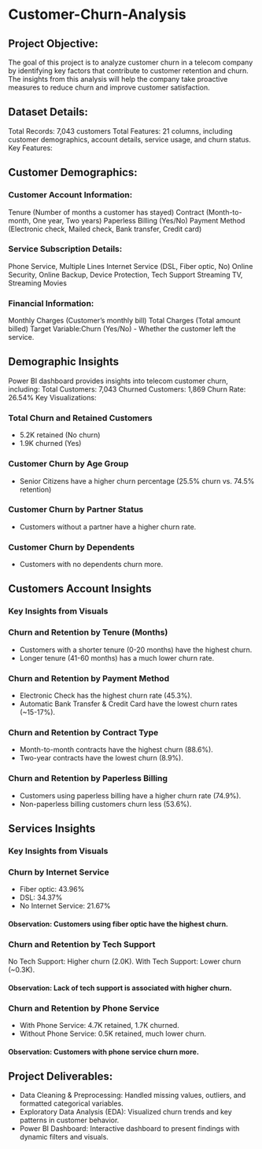 # Customer-Churn-Analysis

## Project Objective:
The goal of this project is to analyze customer churn in a telecom company by identifying key factors that contribute to customer retention and churn. The insights from this analysis will help the company take proactive measures to reduce churn and improve customer satisfaction.

## Dataset Details:
Total Records: 7,043 customers
Total Features: 21 columns, including customer demographics, account details, service usage, and churn status.
Key Features:

## Customer Demographics:
### Customer Account Information:
Tenure (Number of months a customer has stayed)
Contract (Month-to-month, One year, Two years)
Paperless Billing (Yes/No)
Payment Method (Electronic check, Mailed check, Bank transfer, Credit card)

### Service Subscription Details:
Phone Service, Multiple Lines
Internet Service (DSL, Fiber optic, No)
Online Security, Online Backup, Device Protection, Tech Support
Streaming TV, Streaming Movies

### Financial Information:
Monthly Charges (Customer’s monthly bill)
Total Charges (Total amount billed)
Target Variable:Churn (Yes/No) - Whether the customer left the service.

## Demographic Insights
Power BI dashboard provides insights into telecom customer churn, including:
Total Customers: 7,043
Churned Customers: 1,869
Churn Rate: 26.54%
Key Visualizations:
### Total Churn and Retained Customers
* 5.2K retained (No churn)
* 1.9K churned (Yes)
### Customer Churn by Age Group
* Senior Citizens have a higher churn percentage (25.5% churn vs. 74.5% retention)
### Customer Churn by Partner Status
* Customers without a partner have a higher churn rate.
### Customer Churn by Dependents
* Customers with no dependents churn more.

## Customers Account Insights
### Key Insights from Visuals
### Churn and Retention by Tenure (Months)
* Customers with a shorter tenure (0-20 months) have the highest churn.
* Longer tenure (41-60 months) has a much lower churn rate.
### Churn and Retention by Payment Method
* Electronic Check has the highest churn rate (45.3%).
* Automatic Bank Transfer & Credit Card have the lowest churn rates (~15-17%).
### Churn and Retention by Contract Type
* Month-to-month contracts have the highest churn (88.6%).
* Two-year contracts have the lowest churn (8.9%).
### Churn and Retention by Paperless Billing
* Customers using paperless billing have a higher churn rate (74.9%).
* Non-paperless billing customers churn less (53.6%).

## Services Insights
### Key Insights from Visuals
### Churn by Internet Service
* Fiber optic: 43.96%
* DSL: 34.37%
* No Internet Service: 21.67%
#### Observation: Customers using fiber optic have the highest churn.

### Churn and Retention by Tech Support
No Tech Support: Higher churn (2.0K).
With Tech Support: Lower churn (~0.3K).
#### Observation: Lack of tech support is associated with higher churn.

### Churn and Retention by Phone Service
* With Phone Service: 4.7K retained, 1.7K churned.
* Without Phone Service: 0.5K retained, much lower churn.
#### Observation: Customers with phone service churn more.


## Project Deliverables:
* Data Cleaning & Preprocessing: Handled missing values, outliers, and formatted categorical variables.
* Exploratory Data Analysis (EDA): Visualized churn trends and key patterns in customer behavior.
* Power BI Dashboard: Interactive dashboard to present findings with dynamic filters and visuals.
